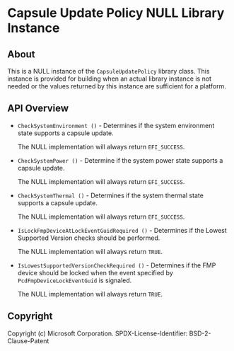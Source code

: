 # Capsule Update Policy NULL Library Instance

## About

This is a NULL instance of the `CapsuleUpdatePolicy` library class. This instance is provided for building when an
actual library instance is not needed or the values returned by this instance are sufficient for a platform.

## API Overview

* `CheckSystemEnvironment ()` - Determines if the system environment state supports a capsule update.

  The NULL implementation will always return `EFI_SUCCESS`.

* `CheckSystemPower ()` - Determine if the system power state supports a capsule update.

  The NULL implementation will always return `EFI_SUCCESS`.

* `CheckSystemThermal ()` - Determines if the system thermal state supports a capsule update.

  The NULL implementation will always return `EFI_SUCCESS`.

* `IsLockFmpDeviceAtLockEventGuidRequired ()` - Determines if the Lowest Supported Version checks should be performed.

  The NULL implementation will always return `TRUE`.

* `IsLowestSupportedVersionCheckRequired ()` - Determines if the FMP device should be locked when the event specified
  by `PcdFmpDeviceLockEventGuid` is signaled.

  The NULL implementation will always return `TRUE`.

## Copyright

Copyright (c) Microsoft Corporation.
SPDX-License-Identifier: BSD-2-Clause-Patent
